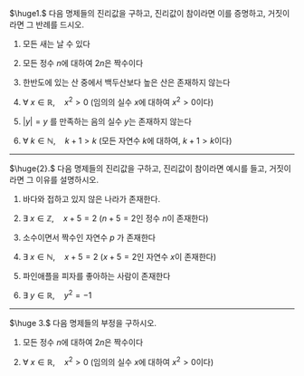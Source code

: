 $\huge1.$ 다음 명제들의 진리값을 구하고, 진리값이 참이라면 이를 증명하고, 거짓이라면 그 
반례를 드시오.

1) 모든 새는 날 수 있다


2) 모든 정수 $n$에 대하여 $2n$은 짝수이다


3) 한반도에 있는 산 중에서 백두산보다 높은 산은 존재하지 않는다


4) $\forall \text{ }x\in \mathbb{R}, \quad x^{2}>0$    (임의의 실수 $x$에 대하여 $x^{2}>0$이다)


5) $|y|=y$ 를 만족하는 음의 실수 $y$는 존재하지 않는다


6) $\forall \text{ }k\in \mathbb{N},\quad k+1>k$    (모든 자연수 $k$에 대하여, $k+1>k$이다)


---
$\huge{2}.$ 다음 명제들의 진리값을 구하고, 진리값이 참이라면 예시를 들고, 거짓이라면 그 이유를 설명하시오.

1) 바다와 접하고 있지 않은 나라가 존재한다.


2) $\exists \text{ }x\in \mathbb{Z}, \quad x+5=2$     ($n+5=2$인 정수 $n$이 존재한다)


3) 소수이면서 짝수인 자연수 $p$ 가 존재한다


4) $\exists \text{ }x\in \mathbb{N}, \quad x+5=2$    ($x+5=2$인 자연수 $x$이 존재한다)


5) 파인애플을 피자를 좋아하는 사람이 존재한다


6) $\exists \text{ }y\in \mathbb{R}, \quad y^{2}=-1$


---
$\huge 3.$ 다음 명제들의 부정을 구하시오.

1) 모든 정수 $n$에 대하여 $2n$은 짝수이다


2) $\forall \text{ }x\in \mathbb{R}, \quad x^{2}>0$    (임의의 실수 $x$에 대하여 $x^{2}>0$이다)

